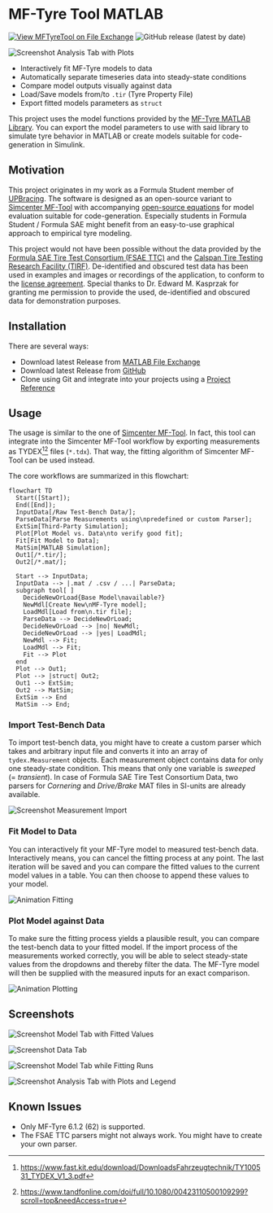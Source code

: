 # MF-Tyre Tool MATLAB

[![View MFTyreTool on File Exchange](https://www.mathworks.com/matlabcentral/images/matlab-file-exchange.svg)](https://de.mathworks.com/matlabcentral/fileexchange/111375-mftyretool)
![GitHub release (latest by date)](https://img.shields.io/github/v/release/teasit/mftyre-matlab-tool)

![Screenshot Analysis Tab with Plots](/assets/img/MFTyreTool_Screenshot_Main.jpg)

- Interactively fit MF-Tyre models to data
- Automatically separate timeseries data into steady-state conditions
- Compare model outputs visually against data
- Load/Save models from/to `.tir` (Tyre Property File)
- Export fitted models parameters as `struct`

This project uses the model functions provided by the
[MF-Tyre MATLAB Library](https://github.com/teasit/mftyre-matlab-library).
You can export the model parameters to use with said library to simulate tyre behavior in
MATLAB or create models suitable for code-generation in Simulink.

## Motivation

This project originates in my work as a Formula Student member of
[UPBracing](https://formulastudent.uni-paderborn.de/).
The software is designed as an open-source variant to
[Simcenter MF-Tool](https://www.plm.automation.siemens.com/global/en/products/simulation-test/tire-simulation-testing.html)
with accompanying
[open-source equations](https://github.com/teasit/mftyre-matlab-library)
for model evaluation suitable for code-generation.
Especially students in Formula Student / Formula SAE might benefit from an easy-to-use
graphical approach to empirical tyre modeling.

This project would not have been possible without the data provided by the
[Formula SAE Tire Test Consortium (FSAE TTC)](https://www.millikenresearch.com/fsaettc.html)
and the
[Calspan Tire Testing Research Facility (TIRF)](https://calspan.com/automotive/fsae-ttc).
De-identified and obscured test data has been used in examples and images or recordings
of the application, to conform to the
[license agreement](https://www.millikenresearch.com/FSAE_TTC_agreement.pdf).
Special thanks to Dr. Edward M. Kasprzak for granting me permission to provide the used,
de-identified and obscured data for demonstration purposes.

## Installation

There are several ways:

- Download latest Release from [MATLAB File Exchange](https://de.mathworks.com/matlabcentral/fileexchange/111375-mftyretool)
- Download latest Release from [GitHub](https://github.com/teasit/mftyre-matlab-tool/releases)
- Clone using Git and integrate into your projects using a [Project Reference](https://de.mathworks.com/help/simulink/ug/add-or-remove-a-reference-to-another-project.html)

## Usage

The usage is similar to the one of
[Simcenter MF-Tool](https://www.plm.automation.siemens.com/global/en/products/simulation-test/tire-simulation-testing.html).
In fact, this tool can integrate into the Simcenter MF-Tool workflow by exporting measurements
as TYDEX[^TYDEX-KIT][^Paper-TNO] files (`*.tdx`).
That way, the fitting algorithm of Simcenter MF-Tool can be used instead.

The core workflows are summarized in this flowchart:

```mermaid
flowchart TD
  Start([Start]);
  End([End]);
  InputData[/Raw Test-Bench Data/];
  ParseData[Parse Measurements using\npredefined or custom Parser];
  ExtSim[Third-Party Simulation];
  Plot[Plot Model vs. Data\nto verify good fit];
  Fit[Fit Model to Data];
  MatSim[MATLAB Simulation];
  Out1[/*.tir/];
  Out2[/*.mat/];

  Start --> InputData;
  InputData --> |.mat / .csv / ...| ParseData;
  subgraph tool[ ]
    DecideNewOrLoad{Base Model\navailable?}
    NewMdl[Create New\nMF-Tyre model];
    LoadMdl[Load from\n.tir file];
    ParseData --> DecideNewOrLoad;
    DecideNewOrLoad --> |no| NewMdl;
    DecideNewOrLoad --> |yes| LoadMdl;
    NewMdl --> Fit;
    LoadMdl --> Fit;
    Fit --> Plot
  end
  Plot --> Out1;
  Plot --> |struct| Out2;
  Out1 --> ExtSim;
  Out2 --> MatSim;
  ExtSim --> End
  MatSim --> End;
```

[^TYDEX-KIT]: https://www.fast.kit.edu/download/DownloadsFahrzeugtechnik/TY100531_TYDEX_V1_3.pdf
[^Paper-TNO]: https://www.tandfonline.com/doi/full/10.1080/00423110500109299?scroll=top&needAccess=true

### Import Test-Bench Data

To import test-bench data, you might have to create a custom parser which takes and
arbitrary input file and converts it into an array of `tydex.Measurement` objects. Each
measurement object contains data for only one steady-state condition. This means that only
one variable is *sweeped* (= *transient*). In case of Formula SAE Tire Test Consortium Data,
two parsers for *Cornering* and *Drive/Brake* MAT files in SI-units are already available.

![Screenshot Measurement Import](assets/img/MFTyreTool_Screenshot_DataImport.png)

### Fit Model to Data

You can interactively fit your MF-Tyre model to measured test-bench data.
Interactively means, you can cancel the fitting process at any point. The last iteration
will be saved and you can compare the fitted values to the current model values in a
table. You can then choose to append these values to your model.

![Animation Fitting](assets/img/MFTyreTool_Animation_Fitting.gif)

### Plot Model against Data

To make sure the fitting process yields a plausible result, you can compare the test-bench
data to your fitted model. If the import process of the measurements worked correctly,
you will be able to select steady-state values from the dropdowns and thereby filter the
data. The MF-Tyre model will then be supplied with the measured inputs for an exact
comparison.

![Animation Plotting](assets/img/MFTyreTool_Animation_Plotting.gif)

## Screenshots

![Screenshot Model Tab with Fitted Values](/assets/img/MFTyreTool_Screenshot_ModelTabFitted.png)

![Screenshot Data Tab](/assets/img/MFTyreTool_Screenshot_DataTab.png)

![Screenshot Model Tab while Fitting Runs](/assets/img/MFTyreTool_Screenshot_Fitting.png)

![Screenshot Analysis Tab with Plots and Legend](/assets/img/MFTyreTool_Screenshot_PlotWithLegend.png)

## Known Issues

- Only MF-Tyre 6.1.2 (62) is supported.
- The FSAE TTC parsers might not always work. You might have to create your own parser.
